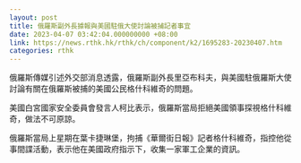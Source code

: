 ```yaml
---
layout: post
title: 俄羅斯副外長據報與美國駐俄大使討論被捕記者事宜
date: 2023-04-07 03:42:04.000000000 +08:00
link: https://news.rthk.hk/rthk/ch/component/k2/1695283-20230407.htm
categories: rthk
---
```


俄羅斯傳媒引述外交部消息透露，俄羅斯副外長里亞布科夫，與美國駐俄羅斯大使討論有關在俄羅斯被捕的美國公民格什科維奇的問題。

美國白宮國家安全委員會發言人柯比表示，俄羅斯當局拒絕美國領事探視格什科維奇，做法不可原諒。

俄羅斯當局上星期在葉卡捷琳堡，拘捕《華爾街日報》記者格什科維奇，指控他從事間諜活動，表示他在美國政府指示下，收集一家軍工企業的資訊。
